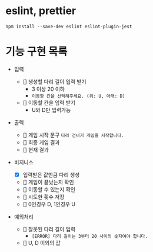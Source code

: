 # eslint, prettier

```
npm install --save-dev eslint eslint-plugin-jest
```

# 기능 구현 목록

- 입력

  - [] 생성할 다리 길이 입력 받기
    - 3 이상 20 이하
    - `이동할 칸을 선택해주세요. (위: U, 아래: D)`
  - [] 이동할 칸을 입력 받기
    - U와 D만 입력가능

- 출력

  - [] 게임 시작 문구 `다리 건너기 게임을 시작합니다.`
  - [] 최종 게임 결과
  - [] 현재 결과

- 비지니스

  - [x] 입력받은 값만큼 다리 생성
  - [] 게임이 끝났는지 확인
  - [] 이동할 수 있는지 확인
  - [] 시도한 횟수 저장
  - [] 0인경우 D, 1인경우 U

- 예외처리
  - [] 잘못된 다리 길이 입력
    - `[ERROR] 다리 길이는 3부터 20 사이의 숫자여야 합니다.`
  - [] U, D 이외의 값
